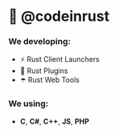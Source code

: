 # 🤠 @codeinrust
### We developing:
- ⚡️ Rust Client Launchers
- 🧩 Rust Plugins
- ☂️ Rust Web Tools

### We using:
- **C**, **C#**, **C++**, **JS**, **PHP**
